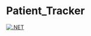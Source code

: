 # Patient_Tracker
[![.NET](https://github.com/Daryl2020-Student/Patient_Tracker/actions/workflows/dotnet.yml/badge.svg)](https://github.com/Daryl2020-Student/Patient_Tracker/actions/workflows/dotnet.yml)
